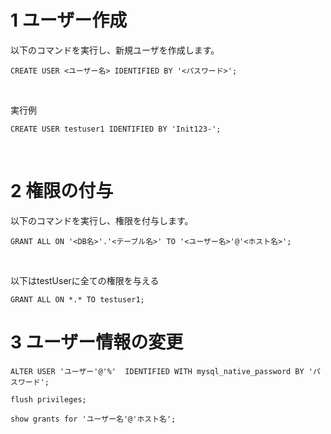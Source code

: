 # 1 ユーザー作成

以下のコマンドを実行し、新規ユーザを作成します。

```
CREATE USER <ユーザー名> IDENTIFIED BY '<パスワード>';
```

<br>


実行例

```
CREATE USER testuser1 IDENTIFIED BY 'Init123-';
```


<br>

# 2 権限の付与

以下のコマンドを実行し、権限を付与します。

```
GRANT ALL ON '<DB名>'.'<テーブル名>' TO '<ユーザー名>'@'<ホスト名>';
```

<br>

以下はtestUserに全ての権限を与える

```
GRANT ALL ON *.* TO testuser1;
```

# 3 ユーザー情報の変更



```
ALTER USER 'ユーザー'@'%'  IDENTIFIED WITH mysql_native_password BY 'パスワード';
```


```
flush privileges;
```

```
show grants for 'ユーザー名'@'ホスト名';
```
